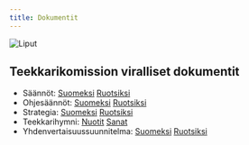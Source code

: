 ```yaml
---
title: Dokumentit
---
```

![Liput](/images/teekkarilakitus2024-43.jpg)

## ﻿Teekkarikomission viralliset dokumentit

* Säännöt: [Suomeksi](/rules-fi.pdf) [Ruotsiksi](/rules-sv.pdf)  
* Ohjesäännöt: [Suomeksi](/sub-rules-fi.pdf) [Ruotsiksi](/sub-rules-sv.pdf)  
* Strategia: [Suomeksi](/strategia-fi.pdf) [Ruotsiksi](/strategia-sv.pdf)  
* Teekkarihymni: [Nuotit](/teekkarihymni_teknologhymn_notes.pdf) [Sanat](/teekkarihymni_teknologhymn_words.pdf)  
* Yhdenvertaisuussuunnitelma: [Suomeksi](/values-fi.pdf) [Ruotsiksi](/values-sv.pdf)

